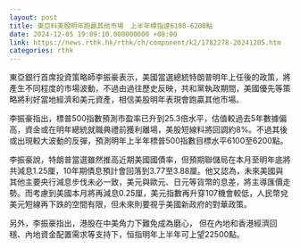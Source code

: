 ```yaml
---
layout: post
title: 東亞料美股明年跑贏其他市場　上半年標指達6100-6200點
date: 2024-12-05 19:09:10.000000000 +08:00
link: https://news.rthk.hk/rthk/ch/component/k2/1782278-20241205.htm
categories: rthk
---
```


東亞銀行首席投資策略師李振豪表示，美國當選總統特朗普明年上任後的政策，將產生不同程度的市場波動，不過由過往歷史反映，共和黨執政期間，美國優先等策略將利好當地經濟和美元資產，相信美股明年表現會跑贏其他市場。

李振豪指出，標普500指數預測市盈率已升到25.3倍水平，估值較過去5年數據偏高，資金或在明年總統就職典禮前獲利離場，美股短線料將回調約8%。不過其後或出現較大波動的反彈，預測明年上半年標普500指數目標水平6100至6200點。

李振豪說，特朗普當選雖然推高近期美國國債率，但預期聯儲局在本月至明年底將共減息1.25厘，10年期債息預計會回落到3.77至3.88厘。他又認為，未來美國與其他主要央行減息步伐未必一致，美元與歐元、日元等貨幣的息差，將主導匯價走勢。而考慮到美國本月將再減息0.25厘，美元指數再升穿107機會較低，人民幣兌美元短線再下跌的空間有限，但未來則要視乎美國新政府的對華政策。

另外，李振豪指出，港股在中美角力下難免成為磨心， 但在內地和香港經濟回穩、內地資金配置需求等支持下，恒指明年上半年可上望22500點。

